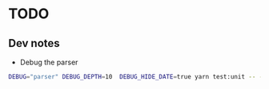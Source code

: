 # TODO

## Dev notes

- Debug the parser

```sh
DEBUG="parser" DEBUG_DEPTH=10  DEBUG_HIDE_DATE=true yarn test:unit -- --match="*parser*" --verbose
```
